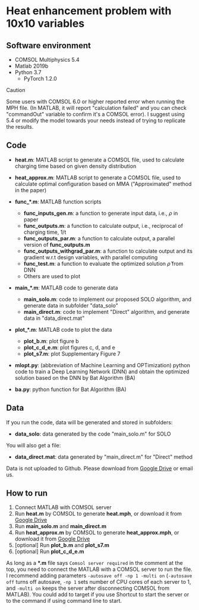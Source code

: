 # Heat enhancement problem with 10x10 variables

## Software environment

* COMSOL Multiphysics 5.4
* Matlab 2019b
* Python 3.7
    * PyTorch 1.2.0

> [!CAUTION]
> Some users with COMSOL 6.0 or higher reported error when running the MPH file. (In MATLAB, it will report "calculation failed" and you can check "commandOut" variable to confirm it's a COMSOL error). I suggest using 5.4 or modify the model towards your needs instead of trying to replicate the results. 

## Code

* <strong>heat.m</strong>: MATLAB script to generate a COMSOL file, used to calculate charging time based on given density distribution
* <strong>heat_approx.m</strong>: MATLAB script to generate a COMSOL file, used to calculate optimal configuration based on MMA ("Approximated" method
  in the paper)

* <strong>func_*.m</strong>: MATLAB function scripts
    * <strong>func_inputs_gen.m</strong>: a function to generate input data, i.e., $\rho$ in paper
    * <strong>func_outputs.m</strong>: a function to calculate output, i.e., reciprocal of charging time, 1/t
    * <strong>func_outputs_par.m</strong>: a function to calculate output, a parallel version of <strong>func_outputs.m</strong>
    * <strong>func_outputs_withgrad_par.m</strong>: a function to calculate output and its gradient w.r.t design variables, with parallel computing
    * <strong>func_test.m</strong>: a function to evaluate the optimized solution $\hat{\rho}$ from DNN
    * Others are used to plot

* <strong>main_*.m</strong>: MATLAB code to generate data
    * <strong>main_solo.m</strong>: code to implement our proposed SOLO algorithm, and generate data in subfolder "data_solo"
    * <strong>main_direct.m</strong>: code to implement "Direct" algorithm, and generate data in "data_direct.mat"


* <strong>plot_*.m</strong>: MATLAB code to plot the data
    * <strong>plot_b.m</strong>: plot figure b
    * <strong>plot_c_d_e.m</strong>: plot figures c, d, and e
    * <strong>plot_s7.m</strong>: plot Supplementary Figure 7


* <strong>mlopt.py</strong>: (abbreviation of Machine Learning and OPTimization) python code to train a Deep Learning Network (DNN) and obtain the
  optimized solution based on the DNN by Bat Algorithm (BA)
* <strong>ba.py</strong>: python function for Bat Algorithm (BA)

## Data

If you run the code, data will be generated and stored in subfolders:

* <strong>data_solo</strong>: data generated by the code "main_solo.m" for SOLO

You will also get a file:

* <strong>data_direct.mat</strong>: data generated by "main_direct.m" for "Direct" method

Data is not uploaded to Github. Please download
from [Google Drive](https://drive.google.com/drive/folders/1f6Xrd9e-RAUsh9vqIqUXbEw8F1_2Qg_5?usp=sharing) or email us.

## How to run

1. Connect MATLAB with COMSOL server
2. Run __heat.m__ by COMSOL to generate __heat.mph__, or download it
   from [Google Drive](https://drive.google.com/drive/folders/1f6Xrd9e-RAUsh9vqIqUXbEw8F1_2Qg_5?usp=sharing)
3. Run __main_solo.m__ and __main_direct.m__
4. Run __heat_approx.m__ by COMSOL to generate __heat_approx.mph__, or download it
   from [Google Drive](https://drive.google.com/drive/folders/1f6Xrd9e-RAUsh9vqIqUXbEw8F1_2Qg_5?usp=sharing)
5. [optional] Run __plot_b.m__ and __plot_s7.m__
6. [optional] Run __plot_c_d_e.m__

As long as a __*.m__ file says `Comsol server required` in the comment at the top, you need to connect the MATLAB with a COMSOL server to run the
file. I recommend adding parameters `-autosave off -np 1 -multi on` (`-autosave off` turns off autosave, `-np 1` sets number of CPU cores of each
server to 1, and
`-multi on` keeps the server after disconnecting COMSOL from MATLAB). You could add to target if you use Shortcut to start the server or to the
command if using command line to start.
